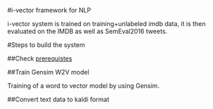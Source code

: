 #i-vector framework for NLP

i-vector system is trained on training+unlabeled imdb data, it is then evaluated on the IMDB as well as SemEval2016 tweets.

#Steps to build the system

##Check [prerequistes](./prerequistites.md)


##Train Gensim W2V model

Training of a word to vector model by using Gensim.

##Convert text data to kaldi format




